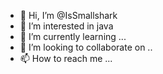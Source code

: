 - 👋 Hi, I’m @IsSmallshark
- 👀 I’m interested in java
- 🌱 I’m currently learning ...
- 💞️ I’m looking to collaborate on ..
- 📫 How to reach me ...

<!---
IsSmallshark/IsSmallshark is a ✨ special ✨ repository because its `README.md` (this file) appears on your GitHub profile.
You can click the Preview link to take a look at your changes.
--->

